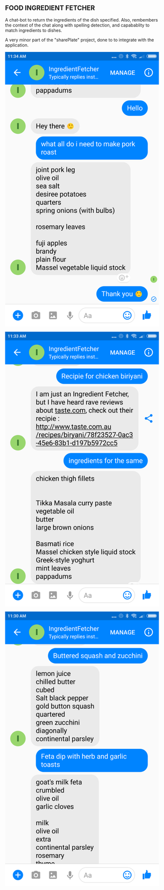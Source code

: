 ## FOOD INGREDIENT FETCHER ##

A chat-bot to return the ingredients of the dish specified. Also, rembembers the context of the chat along with spelling detection, and capabablity to match ingredients to dishes.

A very minor part of the "sharePlate" project, done to to integrate with the application. 


![alt text](https://github.com/abu-abraham/IngredientFetcher/blob/master/images/Screenshot_2017-12-24-11-34-28-516_com.facebook.orca.png)

![alt text](https://github.com/abu-abraham/IngredientFetcher/blob/master/images/Screenshot_2017-12-24-11-33-03-846_com.facebook.orca.png)

![alt text](https://github.com/abu-abraham/IngredientFetcher/blob/master/images/Screenshot_2017-12-24-11-30-28-744_com.facebook.orca.png)


